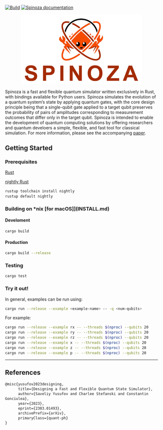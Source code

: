 [![Build](https://github.com/QuState/spinoza/actions/workflows/rust.yml/badge.svg)](https://github.com/QuState/spinoza/actions/workflows/rust.yml)
[![Spinoza documentation](https://img.shields.io/badge/docs-passing-brightgreen)](https://qustate.github.io/spinoza/)

<p align="center">
<img src="assets/logo.png" width="400">
</p>

Spinoza is a fast and flexible quantum simulator written exclusively in Rust,
with bindings available for Python users. Spinoza simulates the evolution of a
quantum system’s state by applying quantum gates, with the core design
principle being that a single-qubit gate applied to a target qubit preserves
the probability of pairs of amplitudes corresponding to measurement outcomes
that differ only in the target qubit. Spinoza is intended to enable the
development of quantum computing solutions by offering researchers and quantum
develoers a simple, flexible, and fast tool for classical simulation. For more
information, please see the accompanying
[paper](https://arxiv.org/pdf/2303.01493.pdf).

## Getting Started

### Prerequisites

[Rust](https://www.rust-lang.org/learn/get-started)

[nightly Rust](https://rust-lang.github.io/rustup/concepts/channels.html)
```bash
rustup toolchain install nightly
rustup default nightly
```

### Building on *nix [for macOS]](INSTALL.md)

#### Develoment
```bash
cargo build
```

#### Production
```bash
cargo build --release
```

### Testing
```bash
cargo test
```

### Try it out!

In general, examples can be run using:
```bash
cargo run --release --example <example-name> -- -q <num-qubits>
```

For example:
```bash
cargo run --release --example rx -- --threads $(nproc) --qubits 20
cargo run --release --example ry -- --threads $(nproc) --qubits 20
cargo run --release --example rz -- --threads $(nproc) --qubits 20
cargo run --release --example x -- --threads $(nproc) --qubits 20
cargo run --release --example z -- --threads $(nproc) --qubits 20
cargo run --release --example p -- --threads $(nproc) --qubits 20
```

___

## References
```
@misc{yusufov2023designing,
      title={Designing a Fast and Flexible Quantum State Simulator},
      author={Saveliy Yusufov and Charlee Stefanski and Constantin Gonciulea},
      year={2023},
      eprint={2303.01493},
      archivePrefix={arXiv},
      primaryClass={quant-ph}
}
```
